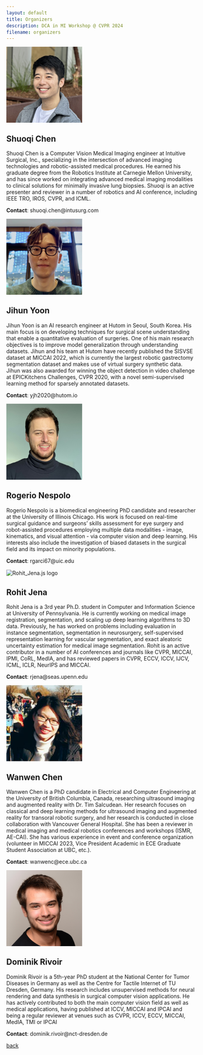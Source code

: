 ```yaml
---
layout: default
title: Organizers
description: DCA in MI Workshop @ CVPR 2024
filename: organizers
---
```


<style>
    img {
        vertical-align: middle;
    }
</style>

<p>
    <img class="logo" src="assets/img/Shuoqi_profile.png" alt="Shuoqi_Chen.js logo" width="200" height="200" />
    <h2>Shuoqi Chen</h2>
</p>
<p>
    Shuoqi Chen is a Computer Vision Medical Imaging engineer at Intuitive Surgical, Inc., specializing in the intersection of advanced imaging technologies and robotic-assisted medical procedures. He earned his graduate degree from the Robotics Institute at Carnegie Mellon University, and has since worked on integrating advanced medical imaging modalities to clinical solutions for minimally invasive lung biopsies. Shuoqi is an active presenter and reviewer in a number of robotics and AI conference, including IEEE TRO, IROS, CVPR, and ICML.
</p>
<p> <b>Contact</b>: shuoqi.chen@intusurg.com</p>

<p>
    <img class="logo" src="assets/img/Jihun_profile.JPG" alt="Jihun_Yoon.js logo" width="200" height="200" />
    <h2>Jihun Yoon</h2>
</p>
<p>
    Jihun Yoon is an AI research engineer at Hutom in Seoul, South Korea. His main focus is on developing techniques for surgical scene understanding that enable a quantitative evaluation of surgeries. One of his main research objectives is to improve model generalization through understanding datasets. Jihun and his team at Hutom have recently published the SISVSE dataset at MICCAI 2022, which is currently the largest robotic gastrectomy segmentation dataset and makes use of virtual surgery synthetic data. Jihun was also awarded for winning the object detection in video challenge at EPICKitchens Challenges, CVPR 2020, with a novel semi-supervised learning method for sparsely annotated datasets.
</p>
<p> <b>Contact</b>: yjh2020@hutom.io</p>

<p>
    <img class="logo" src="assets/img/Rogerio_profile.JPEG" alt="Rogerio_Nespolo.js logo" width="200" height="200" />
    <h2>Rogerio Nespolo</h2>
</p>
<p>
    Rogerio Nespolo is a biomedical engineering PhD candidate and researcher at the University of Illinois Chicago. His work is focused on real-time surgical guidance and surgeons’ skills assessment for eye surgery and robot-assisted procedures employing multiple data modalities - image, kinematics, and visual attention - via computer vision and deep learning. His interests also include the investigation of biased datasets in the surgical field and its impact on minority populations.
</p>
<p> <b>Contact</b>: rgarci67@uic.edu</p>

<p>
    <img class="logo" src="https://github.githubassets.com/images/icons/emoji/octocat.png" alt="Rohit_Jena.js logo" width="200" height="200" />
    <h2>Rohit Jena</h2>
</p>
<p>
    Rohit Jena is a 3rd year Ph.D. student in Computer and Information Science at University of Pennsylvania. He is currently working on medical image registration, segmentation, and scaling up deep learning algorithms to 3D data. Previously, he has worked on problems including evaluation in instance segmentation, segmentation in neurosurgery, self-supervised representation learning for vascular segmentation, and exact aleatoric uncertainty estimation for medical image segmentation. Rohit is an active contributor in a number of AI conferences and journals like CVPR, MICCAI, IPMI, CoRL, MedIA, and has reviewed papers in CVPR, ECCV, ICCV, IJCV, ICML, ICLR, NeurIPS and MICCAI.
</p>
<p> <b>Contact</b>: rjena@seas.upenn.edu</p>

<p>
    <img class="logo" src="assets/img/Wanwen_profile.png" alt="Wanwen_Chen.js logo" width="200" height="200" />
    <h2>Wanwen Chen</h2>
</p>
<p>
    Wanwen Chen is a PhD candidate in Electrical and Computer Engineering at the University of British Columbia, Canada, researching ultrasound imaging and augmented reality with Dr. Tim Salcudean. Her research focuses on classical and deep learning methods for ultrasound imaging and augmented reality for transoral robotic surgery, and her research is conducted in close collaboration with Vancouver General Hospital. She has been a reviewer in medical imaging and medical robotics conferences and workshops (ISMR, AE-CAI). She has various experience in event and conference organization (volunteer in MICCAI 2023, Vice President Academic in ECE Graduate Student Association at UBC, etc.).
</p>
<p> <b>Contact</b>: wanwenc@ece.ubc.ca</p>


<p>
    <img class="logo" src="assets/img/Dominik_profile.jpg" alt="Dominik_Rivoir.js logo" width="200" height="200" />
    <h2>Dominik Rivoir</h2>
</p>
<p>
    Dominik Rivoir is a 5th-year PhD student at the National Center for Tumor Diseases in Germany as well as the Centre for Tactile Internet of TU Dresden, Germany. His research includes unsupervised methods for neural rendering and data synthesis in surgical computer vision applications. He has actively contributed to both the main computer vision field as well as medical applications, having published at ICCV, MICCAI and IPCAI and being a regular reviewer at venues such as CVPR, ICCV, ECCV, MICCAI, MedIA, TMI or IPCAI
</p>
<p> <b>Contact</b>: dominik.rivoir@nct-dresden.de</p>

[back](./)

